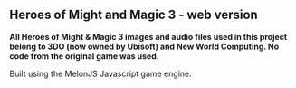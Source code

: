 Heroes of Might and Magic 3  - web version
-------------------------------------------------------------------------------

__All Heroes of Might & Magic 3 images and audio files used in this project
belong to 3DO (now owned by Ubisoft) and New World Computing. No code from the original game was used.__

Built using the MelonJS Javascript game engine.